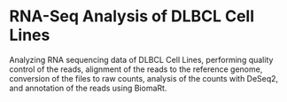 # RNA-Seq Analysis of DLBCL Cell Lines
Analyzing RNA sequencing data of DLBCL Cell Lines, performing quality control of the reads, alignment of the reads to the reference genome, conversion of the files to raw counts, analysis of the counts with DeSeq2, and annotation of the reads using BiomaRt.
